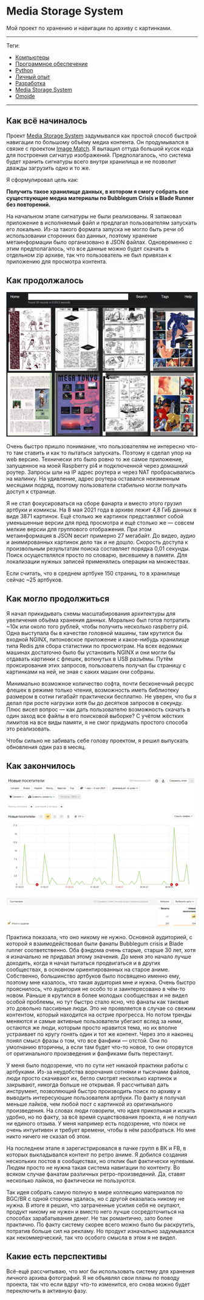 # Media Storage System

Мой проект по хранению и навигации по архиву с картинками.

---

Теги:

- [Компьютеры](../../../_tags/компьютеры.md)
- [Программное обеспечение](../../../_tags/программное%20обеспечение.md)
- [Python](../../../_tags/python.md)
- [Личный опыт](../../../_tags/личный%20опыт.md)
- [Разработка](../../../_tags/разработка.md)
- [Media Storage System](../../../_tags/media%20storage%20system.md)
- [Omoide](../../../_tags/omoide.md)

---

## Как всё начиналось

Проект [Media Storage System](https://github.com/IgorZyktin/MediaStorageSystem)
задумывался как простой способ быстрой навигации по большому объёму медиа
контента. Он продумывался в связке с проектом
[Image Match](https://github.com/EdjoLabs/image-match). Я вытащил оттуда
большой кусок кода для построения сигнатур изображений. Предполагалось, что
система будет хранить сигнатуры всего внутри хранилища и не позволит дважды
загрузить одно и то же.

Я сформулировал цель как:

**Получить такое хранилище данных, в котором я смогу собрать все существующие
медиа материалы по Bubblegum Crisis и Blade Runner без повторений.**

На начальном этапе сигнатуры не были реализованы. Я запаковал приложение в
исполняемый файл и предлагал пользователям запускать его локально. Из-за такого
формата запуска не могло быть речи об использовании сторонних баз данных,
поэтому хранение метаинформации было организовано в JSON файлах. Одновременно с
этим предполагалось, что все данные можно будет скачать в отдельном zip архиве,
так что пользователь не был привязан к приложению для просмотра контента.

## Как продолжалось

![cover](Media%20Storage%20System%202.png)

Очень быстро пришло понимание, что пользователям не интересно что-то там
ставить и как то пытаться запускать. Поэтому я сделал упор на web версию.
Технически это было ровно то же самое приложение, запущенное на моей Raspberry
pi4 и подключенной через домашний роутер. Запросы шли на IP адрес роутера и
через NAT пробрасывались на малинку. На удивление, адрес роутера оставался
неизменным месяцами подряд, поэтому пользователи стабильно могли получать
доступ к странице.

Я не стал фокусироваться на сборе фанарта и вместо этого грузил артбуки и
комиксы. На 8 мая 2021 года в архиве лежит 4,8 ГиБ данных в виде 3871 картинок.
Ещё столько же картинок представляют собой уменьшенные версии для пред
просмотра и ещё столько же — совсем мелкие версии для группового отображения.
При этом метаинформация в JSON весит примерно 27 мегабайт. До видео, аудио и
анимированных картинок дело так и не дошло. Скорость доступа к произвольным
результатам поиска составляет порядка 0,01 секунды. Поиск осуществлялся просто
по словарю, висевшему в памяти. Для локализации нужных записей применялись
операции на множествах.

Если считать, что в среднем артбуке 150 страниц, то в хранилище сейчас ~25
артбуков.

## Как могло продолжиться

Я начал прикидывать схемы масштабирования архитектуры для увеличения объёма
хранения данных. Морально был готов потратить ~10к или около того рублей, чтобы
получить несколько raspberry pi4. Одна выступала бы в качестве головной машины,
там крутился бы входной NGINX, питоновское приложение и какое-нибудь хранилище
типа Redis для сбора статистики по просмотрам. На всех ведомых машинах
достаточно было бы установить NGINX и они могли бы отдавать картинки с флешек,
воткнутых в USB разъёмы. Путём проксирования этих запросов, пользователь
получал бы страницу с картинками на ней, не зная с каких машин они собраны.

Минимально возможное количество софта, почти бесконечный ресурс флешек в режиме
только чтения, возможность иметь библиотеку размером в сотни гигабайт
практически бесплатно. Не уверен, что бы я делал при росте нагрузки хотя бы до
десятков запросов в секунду. Плюс висел вопрос — как дать пользователю
возможность скачать в один заход все файлы в его поисковой выборке? С учётом
жёстких лимитов на все виды памяти, я не смог придумать простого способа это
реализовать.

Чтобы сильно не забивать себе голову проектом, я решил выпускать обновления
один раз в месяц.

## Как закончилось

![cover](Media%20Storage%20System%201.png)

Практика показала, что оно никому не нужно. Основной аудиторией, с которой я
взаимодействовал были фанаты Bubblegum crisis и Blade runner соответственно.
Оба фэндома очень старые, старше 30 лет, хотя я изначально не придавал этому
значения. До меня это начало лучше доходить, когда я начал пытаться
продвигаться и в других сообществах, в основном ориентированных на старое
аниме. Собственно, большинство артбуков было посвящено именно ему, поэтому мне
казалось, что такая аудитория мне и нужна. Очень быстро прояснилось, что
аудитория не особо то и заинтересовано в чём-то новом. Раньше я крутился в
более молодых сообществах и не видел особой проблемы, но тут быстро стало ясно,
что фанаты как таковые это довольно пассивные люди. Это не проявляется в случае
со свежим контентом, который находится на острие прогресса. Но потом тренды
меняются и самые активные пользователи убегают вслед за ними, остаются же люди,
которым просто нравится тема, но их вполне устраивает по кругу гонять один и
тот же контент. Через это я наконец понял смысл фразы о том, что все фанфики —
отстой. Они по умолчанию вторичны, а если там будет что-то новое, то они
оторвутся от оригинального произведения и фанфиками быть перестанут.

У меня было подозрение, что по сути нет никакой практики работы с артбуками.
Из-за неудобства ворочания сотнями и тысячами файлов, люди просто скачивают их,
бегло смотрят несколько картинок и закрывают, никогда больше не открывая. Я
рассчитывал дать инструмент, позволяющий быстро производить поиск по архиву и
выводить интересующие пользователя артбуки. По факту я получал меньше лайков,
чем любой пост с картинкой из оригинального произведения. На словах люди
говорили, что идея прикольная и искать удобно, но по факту, за всё время
существования проекта, я не получил ни единого отзыва. У меня например есть
подозрение, что поиск не очень интуитивен и требует времени, чтобы в нём
разобраться. Но мне никто ничего не сказал об этом.

На последнем этапе я зарегистрировался в пачке групп в ВК и FB, в которых
выкладывался контент по ретро аниме. Я добился создания нескольких постов в
сообществах, но отклик был фактически нулевым. Людям просто не нужна такая
система навигации по контенту. Во всяком случае фанатам различных
ретро-произведений. Да, ставят несколько лайков, но фактически не пользуются.

Так идея собрать самую полную в мире коллекцию материалов по BGC/BR с одной
стороны удалась, но с другой оказалась никому не нужна. В итоге я решил, что
затраченные усилия себя не окупают, продукт никому не нужен и вместо него лучше
сосредоточиться на способах зарабатывания денег. Не так романтично, зато более
практично. По факту систему скорее всего можно было бы раскрутить, потратив
больше сил на рекламу. Но продукт изначально задумывался как некоммерческий,
так что особого смысла в этом я не видел.

## Какие есть перспективы

Всё-ещё рассчитываю, что мог бы использовать систему для хранения личного
архива фотографий. Я не объявлял свои планы по поводу проекта, так что если
вдруг что-то изменится, его снова можно будет переключить в активную фазу.
